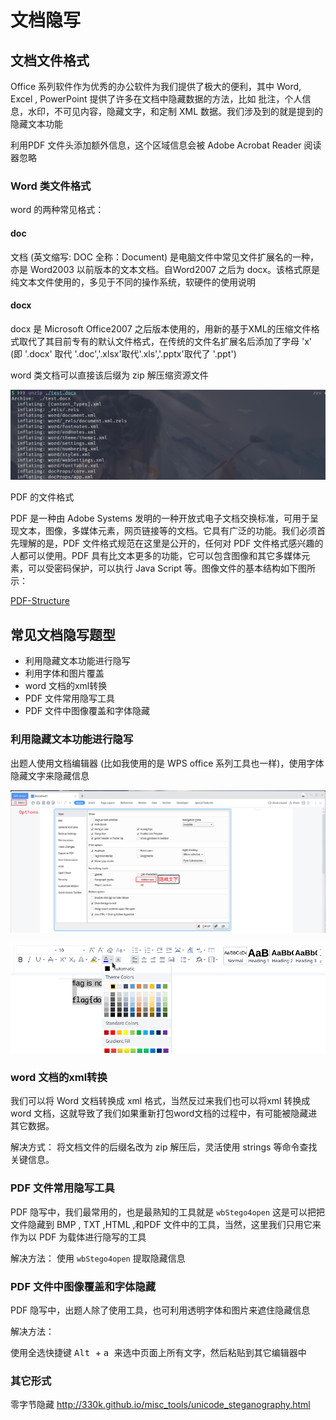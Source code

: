 # 文档隐写

## 文档文件格式
Office 系列软件作为优秀的办公软件为我们提供了极大的便利，其中 Word, Excel , PowerPoint 提供了许多在文档中隐藏数据的方法，比如 批注，个人信息，水印，不可见内容，隐藏文字，和定制 XML 数据。我们涉及到的就是提到的隐藏文本功能

利用PDF 文件头添加额外信息，这个区域信息会被 Adobe Acrobat Reader 阅读器忽略

### Word 类文件格式

word 的两种常见格式：

#### doc
文档 (英文缩写: DOC 全称：Document) 是电脑文件中常见文件扩展名的一种，亦是 Word2003 以前版本的文本文档。自Word2007 之后为 docx。该格式原是纯文本文件使用的，多见于不同的操作系统，软硬件的使用说明

#### docx

docx 是 Microsoft Office2007 之后版本使用的，用新的基于XML的压缩文件格式取代了其目前专有的默认文件格式，在传统的文件名扩展名后添加了字母 'x' (即 '.docx' 取代 '.doc','.xlsx'取代'.xls','.pptx'取代了 '.ppt')

word 类文档可以直接该后缀为 zip 解压缩资源文件

![alt](./doc_misc.assets/2022-10-05_17-46.png)

PDF 的文件格式

PDF 是一种由 Adobe Systems 发明的一种开放式电子文档交换标准，可用于呈现文本，图像，多媒体元素，网页链接等的文档。它具有广泛的功能。我们必须首先理解的是，PDF 文件格式规范在这里是公开的，任何对 PDF 文件格式感兴趣的人都可以使用。PDF 具有比文本更多的功能，它可以包含图像和其它多媒体元素，可以受密码保护，可以执行 Java Script 等。图像文件的基本结构如下图所示： 

[PDF-Structure](https://resources.infosecinstitute.com/topic/pdf-file-format-basic-structure/)

## 常见文档隐写题型

+ 利用隐藏文本功能进行隐写
+ 利用字体和图片覆盖
+ word 文档的xml转换
+ PDF 文件常用隐写工具
+ PDF 文件中图像覆盖和字体隐藏

### 利用隐藏文本功能进行隐写

出题人使用文档编辑器 (比如我使用的是 WPS office 系列工具也一样)，使用字体隐藏文字来隐藏信息

![alt](./doc_misc.assets/2022-10-05_18-09.png)

<img src='./doc_misc.assets/Peek 2022-10-05 21-20.gif' >

### word 文档的xml转换

我们可以将 Word 文档转换成 xml 格式，当然反过来我们也可以将xml 转换成 word 文档，这就导致了我们如果重新打包word文档的过程中，有可能被隐藏进其它数据。

解决方式：
将文档文件的后缀名改为 zip
解压后，灵活使用 strings 等命令查找关键信息。

### PDF 文件常用隐写工具

PDF 隐写中，我们最常用的，也是最熟知的工具就是 `wbStego4open` 这是可以把把文件隐藏到 BMP , TXT ,HTML ,和PDF 文件中的工具，当然，这里我们只用它来作为以 PDF 为载体进行隐写的工具


解决方法：
使用 `wbStego4open` 提取隐藏信息

### PDF 文件中图像覆盖和字体隐藏 

PDF 隐写中，出题人除了使用工具，也可利用透明字体和图片来遮住隐藏信息


解决方法：

使用全选快捷键 <kbd> Alt </kbd> + <kbd> a </kbd> 来选中页面上所有文字，然后粘贴到其它编辑器中

### 其它形式
零字节隐藏
http://330k.github.io/misc_tools/unicode_steganography.html
[](./doc_misc.assets/flag.png)
